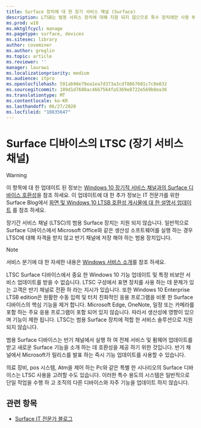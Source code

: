 ```yaml
---
title: Surface 장치에 대 한 장기 서비스 채널 (Surface)
description: LTSB는 범용 서피스 장치에 대해 지원 되지 않으므로 특수 장치에만 사용 해야 합니다.
ms.prod: w10
ms.mktglfcycl: manage
ms.pagetype: surface, devices
ms.sitesec: library
author: coveminer
ms.author: greglin
ms.topic: article
ms.reviewer: ''
manager: laurawi
ms.localizationpriority: medium
ms.audience: itpro
ms.openlocfilehash: 591ab98e79ea1ea7d373a3cdf8867601c7c0e832
ms.sourcegitcommit: 109d1d7608ac4667564fa5369e8722e569b8ea36
ms.translationtype: MT
ms.contentlocale: ko-KR
ms.lasthandoff: 06/27/2020
ms.locfileid: "10835647"
---
```

# Surface 디바이스의 LTSC (장기 서비스 채널)

>[!WARNING]
>이 항목에 대 한 업데이트 된 정보는 [Windows 10 장기적 서비스 채널과의 Surface 디바이스 호환성](surface-device-compatibility-with-windows-10-ltsc.md)을 참조 하세요. 이 업데이트에 대 한 추가 정보는 IT 전문가를 위한 Surface Blog에서 [화면 및 Windows 10 LTSB 호환성 게시물에 대 한 설명서 업데이트](https://blogs.technet.microsoft.com/surface/2017/04/11/documentation-updates-for-surface-and-windows-10-ltsb-compatibility) 를 참조 하세요.

장기간 서비스 채널 (LTSC)의 범용 Surface 장치는 지원 되지 않습니다. 일반적으로 Surface 디바이스에서 Microsoft Office와 같은 생산성 소프트웨어를 실행 하는 경우 LTSC에 대해 자격을 받지 않고 반기 채널에 저장 해야 하는 범용 장치입니다. 

>[!NOTE]
>서비스 분기에 대 한 자세한 내용은 [Windows 서비스 소개](https://technet.microsoft.com/itpro/windows/manage/waas-overview)를 참조 하세요.

LTSC Surface 디바이스에서 중요 한 Windows 10 기능 업데이트 및 특정 비보안 서비스 업데이트를 받을 수 없습니다. LTSC 구성에서 표면 장치를 사용 하는 데 문제가 있는 고객은 반기 채널로 전환 하 라는 지시가 있습니다. 또한 Windows 10 Enterprise LTSB edition은 원활한 수동 입력 및 터치 친화적인 응용 프로그램을 비롯 한 Surface 디바이스의 핵심 기능을 제거 합니다. Microsoft Edge, OneNote, 일정 또는 카메라를 포함 하는 주요 응용 프로그램이 포함 되어 있지 않습니다. 따라서 생산성에 영향이 있으며 기능이 제한 됩니다. LTSC는 범용 Surface 장치에 적합 한 서비스 솔루션으로 지원 되지 않습니다. 

범용 Surface 디바이스는 반기 채널에서 실행 하 여 전체 서비스 및 펌웨어 업데이트를 받고 새로운 Surface 기능을 소개 하는 데 호환성을 제공 하기 위한 것입니다. 반기 채널에서 Microsoft가 릴리스를 발표 하는 즉시 기능 업데이트를 사용할 수 있습니다.

의료 장비, pos 시스템, Atm을 제어 하는 Pc와 같은 특별 한 시나리오의 Surface 디바이스는 LTSC 사용을 고려할 수도 있습니다. 이러한 특수 용도의 시스템은 일반적으로 단일 작업을 수행 하 고 조직의 다른 디바이스와 자주 기능을 업데이트 하지 않습니다. 

## 관련 항목

- [Surface IT 전문가 블로그](https://techcommunity.microsoft.com/t5/Surface-IT-Pro-Blog/bg-p/SurfaceITPro)

